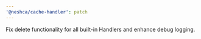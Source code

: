 ```yaml
---
'@neshca/cache-handler': patch
---
```


Fix delete functionality for all built-in Handlers and enhance debug logging.
